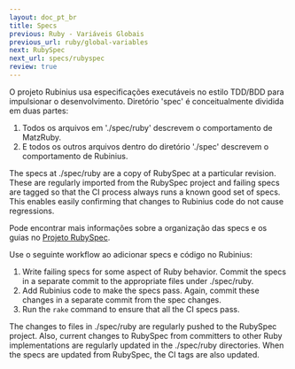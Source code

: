 ```yaml
---
layout: doc_pt_br
title: Specs
previous: Ruby - Variáveis Globais
previous_url: ruby/global-variables
next: RubySpec
next_url: specs/rubyspec
review: true
---
```


O projeto Rubinius usa especificações executáveis no estilo TDD/BDD para
impulsionar o desenvolvimento. Diretório 'spec' é conceitualmente dividida
em duas partes:

  1. Todos os arquivos em './spec/ruby' descrevem o comportamento de MatzRuby.
  2. E todos os outros arquivos dentro do diretório './spec' descrevem o comportamento
     de Rubinius.

The specs at ./spec/ruby are a copy of RubySpec at a particular revision. These are regularly imported from the RubySpec project and failing specs are tagged so that the CI process always runs a known good set of specs. This enables easily confirming that changes to Rubinius code do not cause regressions.

Pode encontrar mais informações sobre a organização das specs 
e os guias no [Projeto RubySpec](http://rubyspec.org/).

Use o seguinte workflow ao adicionar specs e código no Rubinius:

  1. Write failing specs for some aspect of Ruby behavior. Commit the specs in
     a separate commit to the appropriate files under ./spec/ruby.
  2. Add Rubinius code to make the specs pass. Again, commit these changes in
     a separate commit from the spec changes.
  3. Run the `rake` command to ensure that all the CI specs pass.

The changes to files in ./spec/ruby are regularly pushed to the RubySpec
project. Also, current changes to RubySpec from committers to other Ruby
implementations are regularly updated in the ./spec/ruby directories. When the
specs are updated from RubySpec, the CI tags are also updated.
